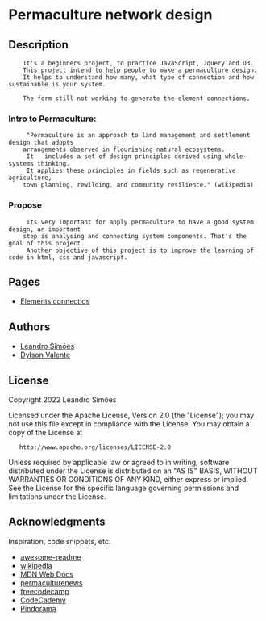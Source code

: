 # Permaculture network design


## Description

        It's a beginners project, to practice JavaScript, Jquery and D3.
        This project intend to help people to make a permaculture design.
        It helps to understand how many, what type of connection and how sustainable is your system.

        The form still not working to generate the element connections.

### Intro to Permaculture:
        
         "Permaculture is an approach to land management and settlement design that adopts 
        arrangements observed in flourishing natural ecosystems. 
         It   includes a set of design principles derived using whole-systems thinking. 
         It applies these principles in fields such as regenerative agriculture, 
        town planning, rewilding, and community resilience." (wikipedia)

### Propose

         Its very important for apply permaculture to have a good system design, an important 
        step is analysing and connecting system components. That's the goal of this project.
         Another objective of this project is to improve the learning of code in html, css and javascript.

## Pages

* [Elements connectios](./elements-connections-react/index.html)
## Authors

* [Leandro Simões](https://github.com/Leandr0SmS)
* [Dylson Valente](https://github.com/n370)

## License

   Copyright 2022 Leandro Simões

   Licensed under the Apache License, Version 2.0 (the "License");
   you may not use this file except in compliance with the License.
   You may obtain a copy of the License at

       http://www.apache.org/licenses/LICENSE-2.0

   Unless required by applicable law or agreed to in writing, software
   distributed under the License is distributed on an "AS IS" BASIS,
   WITHOUT WARRANTIES OR CONDITIONS OF ANY KIND, either express or implied.
   See the License for the specific language governing permissions and
   limitations under the License.


## Acknowledgments

Inspiration, code snippets, etc.
* [awesome-readme](https://github.com/matiassingers/awesome-readme)
* [wikipedia](https://en.wikipedia.org/wiki/Permaculture)
* [MDN Web Docs](https://developer.mozilla.org/)
* [permaculturenews](https://www.permaculturenews.org/)
* [freecodecamp](https://www.freecodecamp.org/)
* [CodeCademy](https://www.codecademy.com/)
* [Pindorama](https://pindorama.org.br/)